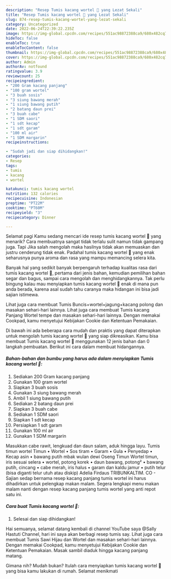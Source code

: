 ```yaml
---
description: "Resep Tumis kacang wortel 🥕 yang Lezat Sekali"
title: "Resep Tumis kacang wortel 🥕 yang Lezat Sekali"
slug: 874-resep-tumis-kacang-wortel-yang-lezat-sekali
category: Uncategorized
date: 2022-06-24T22:39:22.235Z
image: https://img-global.cpcdn.com/recipes/551ac98872388ca9/680x482cq70/tumis-kacang-wortel-foto-resep-utama.jpg
hideToc: false
enableToc: true
enableTocContent: false
thumbnail: https://img-global.cpcdn.com/recipes/551ac98872388ca9/680x482cq70/tumis-kacang-wortel-foto-resep-utama.jpg
cover: https://img-global.cpcdn.com/recipes/551ac98872388ca9/680x482cq70/tumis-kacang-wortel-foto-resep-utama.jpg
author: Admin
authorAv: notfound
ratingvalue: 3.9
reviewcount: 25
recipeingredient:
- "200 Gram kacang panjang"
- "100 gram wortel"
- "3 buah sosis"
- "3 siung bawang merah"
- "1 siung bawang putih"
- "2 batang daun prei"
- "3 buah cabe"
- "1 SDM saori"
- "1 sdt kecap"
- "1 sdt garam"
- "100 ml air"
- "1 SDM margarin"
recipeinstructions:

- "Sudah jadi dan siap dihidangkan!"
categories:
- Resep
tags:
- tumis
- kacang
- wortel

katakunci: tumis kacang wortel 
nutrition: 132 calories
recipecuisine: Indonesian
preptime: "PT22M"
cooktime: "PT60M"
recipeyield: "3"
recipecategory: Dinner

---
```



Selamat pagi Kamu sedang mencari ide resep tumis kacang wortel 🥕 yang menarik? Cara membuatnya sangat tidak terlalu sulit namun tidak gampang juga. Tapi Jika salah mengolah maka hasilnya tidak akan memuaskan dan justru cenderung tidak enak. Padahal tumis kacang wortel 🥕 yang enak seharusnya punya aroma dan rasa yang mampu memancing selera kita.


Banyak hal yang sedikit banyak berpengaruh terhadap kualitas rasa dari tumis kacang wortel 🥕, pertama dari jenis bahan, kemudian pemilihan bahan segar dan bagus, sampai cara mengolah dan menghidangkannya. Tak perlu bingung kalau mau menyiapkan tumis kacang wortel 🥕 enak di mana pun anda berada, karena asal sudah tahu caranya maka hidangan ini bisa jadi sajian istimewa.

Lihat juga cara membuat Tumis Buncis+wortel+jagung+kacang polong dan masakan sehari-hari lainnya. Lihat juga cara membuat Tumis kacang Panjang Wortel tempe dan masakan sehari-hari lainnya. Dengan memakai Cookpad, kamu menyetujui Kebijakan Cookie dan Ketentuan Pemakaian.


Di bawah ini ada beberapa cara mudah dan praktis yang dapat diterapkan untuk mengolah tumis kacang wortel 🥕 yang siap dikreasikan. Kamu bisa membuat Tumis kacang wortel 🥕 menggunakan 12 jenis bahan dan 0 langkah pembuatan. Berikut ini cara dalam membuat hidangannya.

<!--inarticleads1-->

##### Bahan-bahan dan bumbu yang harus ada dalam menyiapkan Tumis kacang wortel 🥕:

1. Sediakan 200 Gram kacang panjang
1. Gunakan 100 gram wortel
1. Siapkan 3 buah sosis
1. Gunakan 3 siung bawang merah
1. Ambil 1 siung bawang putih
1. Sediakan 2 batang daun prei
1. Siapkan 3 buah cabe
1. Sediakan 1 SDM saori
1. Siapkan 1 sdt kecap
1. Persiapkan 1 sdt garam
1. Gunakan 100 ml air
1. Gunakan 1 SDM margarin


Masukkan cabe rawit, lengkuad dan daun salam, aduk hingga layu. Tumis timun wortel Timun • Wortel • Sos tiram • Garam • Gula • Penyedap • Kecap asin • bawang putih mbak wulan dewi Oseng Timun Wortel timun, iris sesuai selera • wortel, potong korek • daun bawang, potong² • bawang putih, cincang • cabe merah, iris halus • garam dan kaldu jamur • putih telur (bisa diganti telur utuh atau diskip) Adelia Firdaus TRIBUNKALTIM. CO - Sajian sedap bernama resep kacang panjang tumis wortel ini harus dihadirkan untuk pelengkap makan malam. Segera lengkapi menu makan malam nanti dengan resep kacang panjang tumis wortel yang anti repot satu ini. 

<!--inarticleads2-->

##### Cara buat Tumis kacang wortel 🥕:


1. Selesai dan siap dihidangkan!

Hai semuanya, selamat datang kembali di channel YouTube saya @Sally Hastuti Channel, hari ini saya akan berbagi resep tumis say. Lihat juga cara membuat Tumis Sawi Hijau dan Wortel dan masakan sehari-hari lainnya. Dengan memakai Cookpad, kamu menyetujui Kebijakan Cookie dan Ketentuan Pemakaian. Masak sambil diaduk hingga kacang panjang matang. 

Gimana nih? Mudah bukan? Itulah cara menyiapkan tumis kacang wortel 🥕 yang bisa kamu lakukan di rumah. Selamat menikmati
